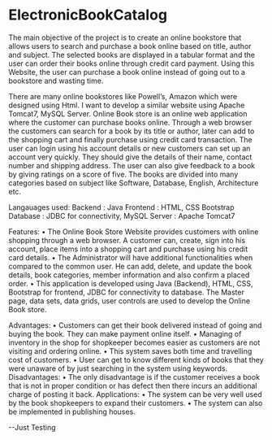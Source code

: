 # ElectronicBookCatalog
   The main objective of the project is to create an online bookstore that allows users to search and purchase a book online based on title, author and subject. The selected books are displayed in a tabular format and the user can order their books online through credit card payment. Using this Website, the user can purchase a book online instead of going out to a bookstore and wasting time. 
    
   There are many online bookstores like Powell’s, Amazon which were designed using Html. I want to develop a similar website using Apache Tomcat7, MySQL Server. Online Book store is an online web application where the customer can purchase books online. Through a web browser the customers can search for a book by its title or author, later can add to the shopping cart and finally purchase using credit card transaction. The user can login using his account details or new customers can set up an account very quickly. They should give the details of their name, contact number and shipping address. The user can also give feedback to a book by giving ratings on a score of five. The books are divided into many categories based on subject like Software, Database, English, Architecture etc. 


Langauages used:
  Backend : Java
  Frontend : HTML, CSS Bootstrap
  Database : JDBC for connectivity, MySQL
  Server : Apache Tomcat7

Features:
  •	The Online Book Store Website provides customers with online shopping through a web browser. A customer can, create, sign into his account, place items into a shopping cart and purchase using his credit card details. 
  •	The Administrator will have additional functionalities when compared to the common user. He can add, delete, and update the book details, book categories, member information and also confirm a placed order. 
  •	This application is developed using Java (Backend), HTML, CSS, Bootstrap for frontend, JDBC for connectivity to database. The Master page, data sets, data grids, user controls are used to develop the Online Book store.

Advantages:
  •	Customers can get their book delivered instead of going and buying the book. They can make payment online itself.
  •	Managing of inventory in the shop for shopkeeper becomes easier as customers are not visiting and ordering online.
  •	This system saves both time and travelling cost of customers.
  •	User can get to know different kinds of books that they were unaware of by just searching in the system using keywords.
  Disadvantages:
  •	The only disadvantage is if the customer receives a book that is not in proper condition or has defect then there incurs an additional charge of posting it back. 
  Applications:
  •	The system can be very well used by the book shopkeepers to expand their customers.
  •	The system can also be implemented in publishing houses.

--Just Testing
